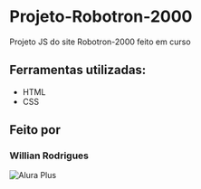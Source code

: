 # Projeto-Robotron-2000

Projeto JS do site Robotron-2000 feito em curso

## Ferramentas utilizadas:
* HTML
* CSS

## Feito por
### Willian Rodrigues

![Alura Plus](https://github.com/WilRocha97/Meu-site/blob/main/Portfolio/assets/Robotron2000.png)
